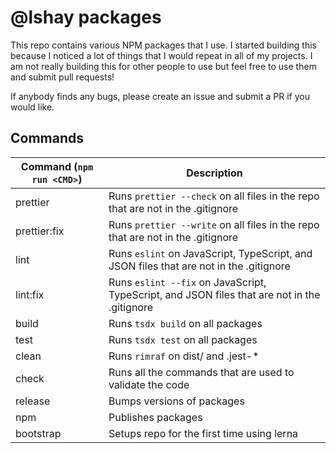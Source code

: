 # @lshay packages

This repo contains various NPM packages that I use. I started building this because I noticed a lot of things that I would repeat in all of my projects. I am not really building this for other people to use but feel free to use them and submit pull requests!

If anybody finds any bugs, please create an issue and submit a PR if you would like.

## Commands

| Command (`npm run <CMD>`) | Description                                                                                  |
| ------------------------- | -------------------------------------------------------------------------------------------- |
| prettier                  | Runs `prettier --check` on all files in the repo that are not in the .gitignore              |
| prettier:fix              | Runs `prettier --write` on all files in the repo that are not in the .gitignore              |
| lint                      | Runs `eslint` on JavaScript, TypeScript, and JSON files that are not in the .gitignore       |
| lint:fix                  | Runs `eslint --fix` on JavaScript, TypeScript, and JSON files that are not in the .gitignore |
| build                     | Runs `tsdx build` on all packages                                                            |
| test                      | Runs `tsdx test` on all packages                                                             |
| clean                     | Runs `rimraf` on dist/ and .jest-\*                                                          |
| check                     | Runs all the commands that are used to validate the code                                     |
| release                   | Bumps versions of packages                                                                   |
| npm                       | Publishes packages                                                                           |
| bootstrap                 | Setups repo for the first time using lerna                                                   |
